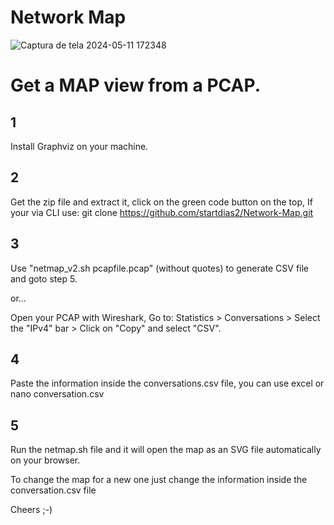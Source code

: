 # Network Map

![Captura de tela 2024-05-11 172348](https://github.com/startdias2/Network-Map/assets/127363682/98ceb782-3312-4481-94a4-99d72cc77d16)

# Get a MAP view from a PCAP. 

## 1 
Install Graphviz on your machine.

## 2
Get the zip file and extract it, click on the green code button on the top,
If your via CLI use: git clone https://github.com/startdias2/Network-Map.git

## 3
Use "netmap_v2.sh pcapfile.pcap" (without quotes) to generate CSV file and goto step 5.

or...

Open your PCAP with Wireshark, 
Go to:
Statistics  >  Conversations  >  Select the "IPv4" bar > Click on "Copy" and select "CSV".

## 4
Paste the information inside the conversations.csv file,
you can use excel or nano conversation.csv

## 5
Run the netmap.sh file and it will open the map as an SVG file automatically on your browser.

To change the map for a new one just change the information inside the conversation.csv file 

Cheers ;-)
